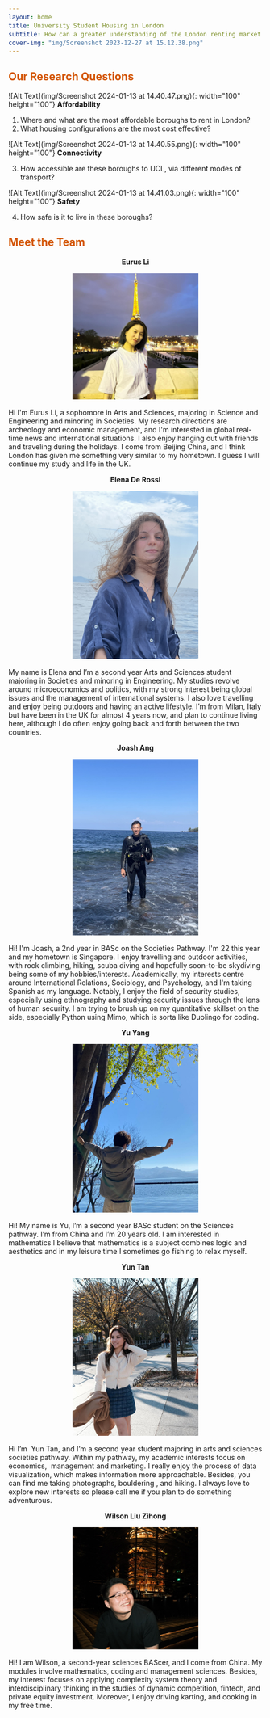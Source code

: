 ```yaml
---
layout: home
title: University Student Housing in London
subtitle: How can a greater understanding of the London renting market better inform students’ decision-making when looking for accommodation?
cover-img: "img/Screenshot 2023-12-27 at 15.12.38.png"
---
```

## <span style="color: #D35400 ;">Our Research Questions</span>

![Alt Text](img/Screenshot 2024-01-13 at 14.40.47.png){: width="100" height="100"}
<strong>Affordability</strong>

1. Where and what are the most affordable boroughs to rent in London?
2. What housing configurations are the most cost effective?

![Alt Text](img/Screenshot 2024-01-13 at 14.40.55.png){: width="100" height="100"}
<strong>Connectivity</strong>

3. How accessible are these boroughs to UCL, via different modes of transport?

![Alt Text](img/Screenshot 2024-01-13 at 14.41.03.png){: width="100" height="100"}
<strong>Safety</strong>

4. How safe is it to live in these boroughs?



## <span style="color: #D35400 ;">Meet the Team</span>

<p align="center"><strong>Eurus Li</strong></p>
<p align="center"> <img src="img/PHOTO-2023-12-12-15-38-16.jpg" alt="Image Alt Text" width="250" /> </p>

Hi I'm Eurus Li, a sophomore in Arts and Sciences, majoring in Science and Engineering and minoring in Societies. My research directions are archeology and economic management, and I'm interested in global real-time news and international situations. I also enjoy hanging out with friends and traveling during the holidays. I come from Beijing China, and I think London has given me something very similar to my hometown. I guess I will continue my study and life in the UK.



<p align="center"><strong>Elena De Rossi</strong></p>
<p align="center"> <img src="img/IMG_6865.jpeg" alt="Image Alt Text" width="250" /> </p>

My name is Elena and I’m a second year Arts and Sciences student majoring in Societies and minoring in Engineering. My studies revolve around microeconomics and politics, with my strong interest being global issues and the management of international systems. I also love travelling and enjoy being outdoors and having an active lifestyle. I’m from Milan, Italy but have been in the UK for almost 4 years now, and plan to continue living here, although I do often enjoy going back and forth between the two countries.

<p align="center"><strong>Joash Ang</strong></p>
<p align="center"> <img src="img/Joash.jpeg" alt="Image Alt Text" width="250" /> </p>

Hi! I'm Joash, a 2nd year in BASc on the Societies Pathway. I'm 22 this year and my hometown is Singapore. I enjoy travelling and outdoor activities, with rock climbing, hiking, scuba diving and hopefully soon-to-be skydiving being some of my hobbies/interests. Academically, my interests centre around International Relations, Sociology, and Psychology, and I'm taking Spanish as my language. Notably, I enjoy the field of security studies, especially using ethnography and studying security issues through the lens of human security. I am trying to brush up on my quantitative skillset on the side, especially Python using Mimo, which is sorta like Duolingo for coding.

<p align="center"><strong>Yu Yang</strong></p>
<p align="center"> <img src="img/PHOTO-2023-12-23-01-27-57.jpg" alt="Image Alt Text" width="250" /> </p>

Hi! My name is Yu, I’m a second year BASc student on the Sciences pathway. I’m from China and l’m 20 years old. l am interested in mathematics l believe that mathematics is a subject combines logic and aesthetics and in my leisure time I sometimes go fishing to relax myself.

<p align="center"><strong>Yun Tan</strong></p>
<p align="center"> <img src="img/PHOTO-2024-01-10-20-39-26.jpg" alt="Image Alt Text" width="250" /> </p>

Hi I’m  Yun Tan, and I’m a second year student majoring in arts and sciences societies pathway. Within my pathway, my academic interests focus on economics,  management and marketing. I really enjoy the process of data visualization, which makes information more approachable. Besides, you can find me taking photographs, bouldering , and hiking. I always love to explore new interests so please call me if you plan to do something adventurous.

<p align="center"><strong>Wilson Liu Zihong</strong></p>
<p align="center"> <img src="img/PHOTO-2024-01-13-22-54-12.jpg" alt="Image Alt Text" width="250" /> </p>
Hi! I am Wilson, a second-year sciences BAScer, and I come from China. My modules involve mathematics, coding and management sciences. Besides, my interest focuses on applying complexity system theory and interdisciplinary thinking in the studies of dynamic competition, fintech, and private equity investment. Moreover, I enjoy driving karting, and cooking in my free time.
